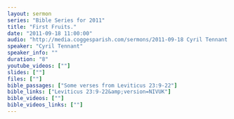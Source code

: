 ```yaml
---
layout: sermon
series: "Bible Series for 2011"
title: "First Fruits."
date: "2011-09-18 11:00:00"
audio: "http://media.coggesparish.com/sermons/2011-09-18 Cyril Tennant.mp3"
speaker: "Cyril Tennant"
speaker_info: ""
duration: "8"
youtube_videos: [""]
slides: [""]
files: [""]
bible_passages: ["Some verses from Leviticus 23:9-22"]
bible_links: ["Leviticus 23:9-22&amp;version=NIVUK"]
bible_videos: [""]
bible_videos_links: [""]
---
```

